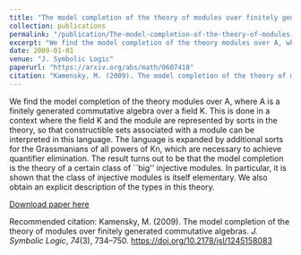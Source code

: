 ```yaml
---
title: "The model completion of the theory of modules over finitely generated commutative algebras"
collection: publications
permalink: "/publication/The-model-completion-of-the-theory-of-modules-over-finitely-generated-commutative-algebras"
excerpt: "We find the model completion of the theory modules over A, where A is a finitely generated commutative algebra over a field K. This is done in a context where the field K and the module are represented by sorts in the theory, so that constructible sets associated with a module can be interpreted in this language. The language is expanded by additional sorts for the Grassmanians of all powers of Kn, which are necessary to achieve quantifier elimination. The result turns out to be that the model completion is the theory of a certain class of ``big'' injective modules. In particular, it is shown that the class of injective modules is itself elementary. We also obtain an explicit description of the types in this theory."
date: 2009-01-01
venue: "J. Symbolic Logic"
paperurl: "https://arxiv.org/abs/math/0607418"
citation: "Kamensky, M. (2009). The model completion of the theory of modules over finitely generated commutative algebras. <i>J. Symbolic Logic</i>, <i>74</i>(3), 734–750. https://doi.org/10.2178/jsl/1245158083"
---
```

We find the model completion of the theory modules over A, where A is a finitely generated commutative algebra over a field K. This is done in a context where the field K and the module are represented by sorts in the theory, so that constructible sets associated with a module can be interpreted in this language. The language is expanded by additional sorts for the Grassmanians of all powers of Kn, which are necessary to achieve quantifier elimination. The result turns out to be that the model completion is the theory of a certain class of ``big&#39;&#39; injective modules. In particular, it is shown that the class of injective modules is itself elementary. We also obtain an explicit description of the types in this theory.

[Download paper here](https://arxiv.org/abs/math/0607418)

Recommended citation: Kamensky, M. (2009). The model completion of the theory of modules over finitely generated commutative algebras. <i>J. Symbolic Logic</i>, <i>74</i>(3), 734–750. https://doi.org/10.2178/jsl/1245158083

